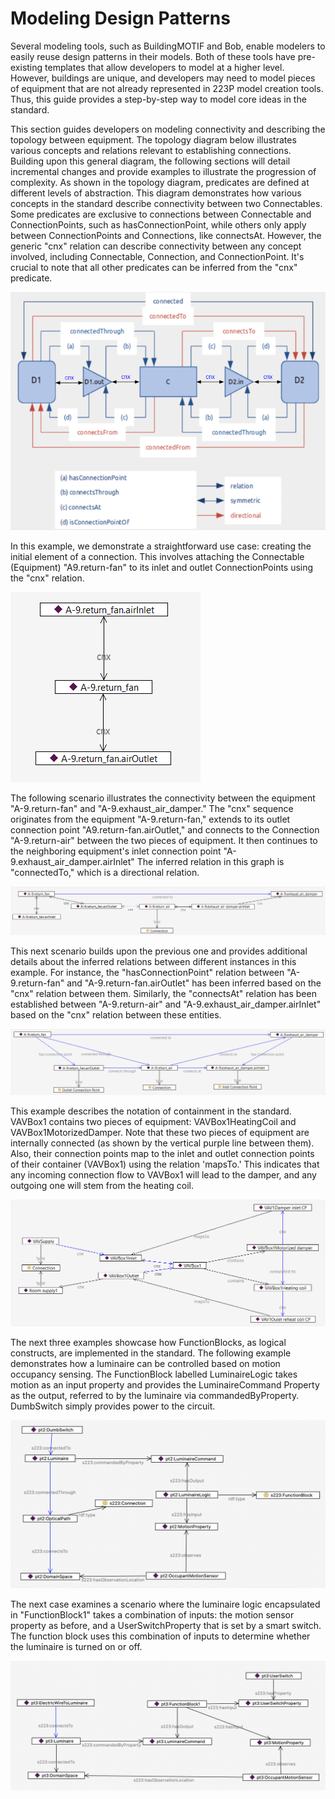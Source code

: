 # Modeling Design Patterns



Several modeling tools, such as BuildingMOTIF and Bob, enable modelers to easily reuse design patterns in their models. Both of these tools have pre-existing templates that allow developers to model at a higher level. However, buildings are unique, and developers may need to model pieces of equipment that are not already represented in 223P model creation tools. Thus, this guide provides a step-by-step way to model core ideas in the standard.

This section guides developers on modeling connectivity and describing the topology between equipment. The topology diagram below illustrates various concepts and relations relevant to establishing connections. Building upon this general diagram, the following sections will detail incremental changes and provide examples to illustrate the progression of complexity. As shown in the topology diagram, predicates are defined at different levels of abstraction. This diagram demonstrates how various concepts in the standard describe connectivity between two Connectables. Some predicates are exclusive to connections between Connectable and ConnectionPoints, such as hasConnectionPoint, while others only apply between ConnectionPoints and Connections, like connectsAt. However, the generic "cnx" relation can describe connectivity between any concept involved, including Connectable, Connection, and ConnectionPoint. It's crucial to note that all other predicates can be inferred from the "cnx" predicate.

![TopologyDiagram](images/guides-TopologyDiagram.png)

In this example, we demonstrate a straightforward use case: creating the initial element of a connection. This involves attaching the Connectable (Equipment) "A9.return-fan" to its inlet and outlet ConnectionPoints using the "cnx" relation.

![BasicCnx](images/guides-BasicCnx.png)

The following scenario illustrates the connectivity between the equipment "A-9.return-fan" and "A-9.exhaust_air_damper." The "cnx" sequence originates from the equipment "A-9.return-fan," extends to its outlet connection point "A9.return-fan.airOutlet," and connects to the Connection "A-9.return-air" between the two pieces of equipment. It then continues to the neighboring equipment's inlet connection point "A-9.exhaust_air_damper.airInlet" The inferred relation in this graph is "connectedTo," which is a directional relation.

![Connection1](images/guides-Connection1.png)

This next scenario builds upon the previous one and provides additional details about the inferred relations between different instances in this example. For instance, the "hasConnectionPoint" relation between "A-9.return-fan" and "A-9.return-fan.airOutlet" has been inferred based on the "cnx" relation between them. Similarly, the "connectsAt" relation has been established between "A-9.return-air" and "A-9.exhaust_air_damper.airInlet" based on the "cnx" relation between these entities.

![Connection2](images/guides-Connection2.png)

This example describes the notation of containment in the standard. VAVBox1 contains two pieces of equipment: VAVBox1HeatingCoil and VAVBox1MotorizedDamper. Note that these two pieces of equipment are internally connected (as shown by the vertical purple line between them). Also, their connection points map to the inlet and outlet connection points of their container (VAVBox1) using the relation 'mapsTo.' This indicates that any incoming connection flow to VAVBox1 will lead to the damper, and any outgoing one will stem from the heating coil.

![Containment](images/guides-Containment.png)


The next three examples showcase how FunctionBlocks, as logical constructs, are implemented in the standard. The following example demonstrates how a luminaire can be controlled based on motion occupancy sensing. The FunctionBlock labelled LuminaireLogic takes motion as an input property and provides the LuminaireCommand Property as the output, referred to by the luminaire via commandedByProperty. DumbSwitch simply provides power to the circuit.

![DumbSwitch](images/guides-DumbSwitch.png)

The next case examines a scenario where the luminaire logic encapsulated in "FunctionBlock1" takes a combination of inputs: the motion sensor property as before, and a UserSwitchProperty that is set by a smart switch. The function block uses this combination of inputs to determine whether the luminaire is turned on or off.

![UserSwitch](images/guides-UserSwitch.png)





